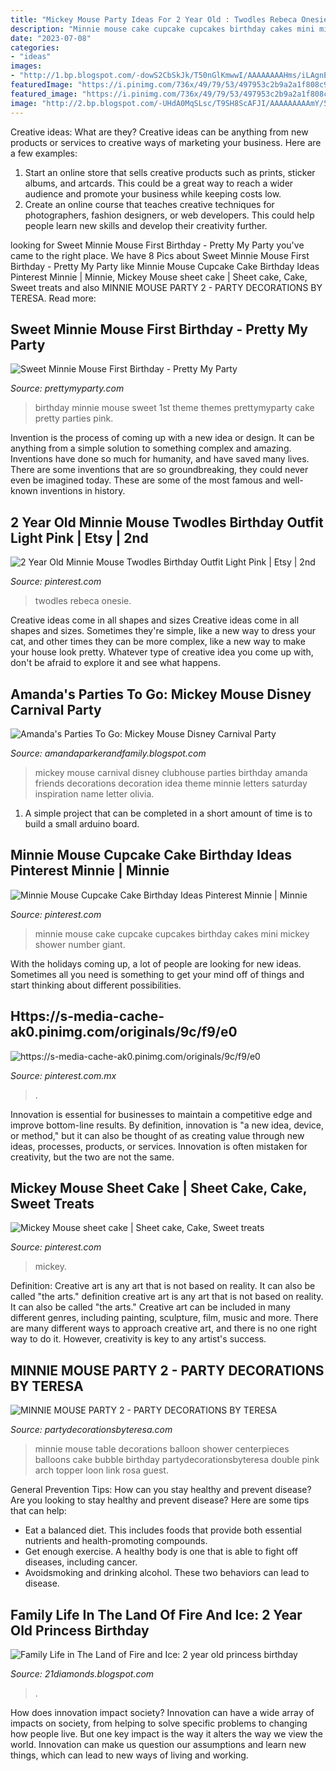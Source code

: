 ```yaml
---
title: "Mickey Mouse Party Ideas For 2 Year Old : Twodles Rebeca Onesie"
description: "Minnie mouse cake cupcake cupcakes birthday cakes mini mickey shower number giant"
date: "2023-07-08"
categories:
- "ideas"
images:
- "http://1.bp.blogspot.com/-dowS2CbSkJk/T50nGlKmwwI/AAAAAAAAHms/iLAgnEvvqrM/s1600/mickey3.jpg"
featuredImage: "https://i.pinimg.com/736x/49/79/53/497953c2b9a2a1f808c9635148303dff.jpg"
featured_image: "https://i.pinimg.com/736x/49/79/53/497953c2b9a2a1f808c9635148303dff.jpg"
image: "http://2.bp.blogspot.com/-UHdA0MqSLsc/T9SH8ScAFJI/AAAAAAAAAmY/5Eed0mqSXpg/s1600/Hild+Emelía+2+ára+110.JPG"
---
```



Creative ideas: What are they?
Creative ideas can be anything from new products or services to creative ways of marketing your business. Here are a few examples:
1. Start an online store that sells creative products such as prints, sticker albums, and artcards. This could be a great way to reach a wider audience and promote your business while keeping costs low.
2. Create an online course that teaches creative techniques for photographers, fashion designers, or web developers. This could help people learn new skills and develop their creativity further.

	

		
looking for Sweet Minnie Mouse First Birthday - Pretty My Party you've came to the right place. We have 8 Pics about Sweet Minnie Mouse First Birthday - Pretty My Party like Minnie Mouse Cupcake Cake Birthday Ideas Pinterest Minnie | Minnie, Mickey Mouse sheet cake | Sheet cake, Cake, Sweet treats and also MINNIE MOUSE PARTY 2 - PARTY DECORATIONS BY TERESA. Read more:
		
    
## Sweet Minnie Mouse First Birthday - Pretty My Party

<img loading=lazy src="http://www.prettymyparty.com/wp-content/uploads/2015/03/minnie-mouse-first-birthday-ideas.jpg" onerror="this.onerror=null;this.src='https://tse2.mm.bing.net/th?id=OIP.26_fk2zHF8KfJsgeCNcOxgHaKl&amp;pid=15.1';" alt="Sweet Minnie Mouse First Birthday - Pretty My Party">

_Source: prettymyparty.com_

>birthday minnie mouse sweet 1st theme themes prettymyparty cake pretty parties pink. 

	

Invention is the process of coming up with a new idea or design. It can be anything from a simple solution to something complex and amazing. Inventions have done so much for humanity, and have saved many lives. There are some inventions that are so groundbreaking, they could never even be imagined today. These are some of the most famous and well-known inventions in history.

    
## 2 Year Old Minnie Mouse Twodles Birthday Outfit Light Pink | Etsy | 2nd

<img loading=lazy src="https://i.pinimg.com/736x/49/79/53/497953c2b9a2a1f808c9635148303dff.jpg" onerror="this.onerror=null;this.src='https://tse1.mm.bing.net/th?id=OIP.4WUY9LdS7SpyXS-T5DkaTgHaHa&amp;pid=15.1';" alt="2 Year Old Minnie Mouse Twodles Birthday Outfit Light Pink | Etsy | 2nd">

_Source: pinterest.com_

>twodles rebeca onesie. 

	

Creative ideas come in all shapes and sizes
Creative ideas come in all shapes and sizes. Sometimes they're simple, like a new way to dress your cat, and other times they can be more complex, like a new way to make your house look pretty. Whatever type of creative idea you come up with, don't be afraid to explore it and see what happens.

    
## Amanda&#039;s Parties To Go: Mickey Mouse Disney Carnival Party

<img loading=lazy src="http://1.bp.blogspot.com/-dowS2CbSkJk/T50nGlKmwwI/AAAAAAAAHms/iLAgnEvvqrM/s1600/mickey3.jpg" onerror="this.onerror=null;this.src='https://tse1.mm.bing.net/th?id=OIP.AZuYpccGCWjqGpf5_UcNEQHaE7&amp;pid=15.1';" alt="Amanda&#039;s Parties To Go: Mickey Mouse Disney Carnival Party">

_Source: amandaparkerandfamily.blogspot.com_

>mickey mouse carnival disney clubhouse parties birthday amanda friends decorations decoration idea theme minnie letters saturday inspiration name letter olivia. 

	

1. A simple project that can be completed in a short amount of time is to build a small arduino board.

    
## Minnie Mouse Cupcake Cake Birthday Ideas Pinterest Minnie | Minnie

<img loading=lazy src="https://i.pinimg.com/originals/3f/78/8c/3f788c3c9cf2182354efab67f7c33e56.jpg" onerror="this.onerror=null;this.src='https://tse4.mm.bing.net/th?id=OIP.vuX_y3zlxcnmAY8yjp_oTAHaJ4&amp;pid=15.1';" alt="Minnie Mouse Cupcake Cake Birthday Ideas Pinterest Minnie | Minnie">

_Source: pinterest.com_

>minnie mouse cake cupcake cupcakes birthday cakes mini mickey shower number giant. 

	

With the holidays coming up, a lot of people are looking for new ideas. Sometimes all you need is something to get your mind off of things and start thinking about different possibilities. 

    
## Https://s-media-cache-ak0.pinimg.com/originals/9c/f9/e0

<img loading=lazy src="https://i.pinimg.com/736x/9c/f9/e0/9cf9e00596603cd1c240e1201c787264--minnie-mouse-costume-costume-ideas.jpg" onerror="this.onerror=null;this.src='https://tse2.mm.bing.net/th?id=OIP.2shhfjwdvJYU7W7K_gSJEwHaJ6&amp;pid=15.1';" alt="https://s-media-cache-ak0.pinimg.com/originals/9c/f9/e0">

_Source: pinterest.com.mx_

>. 

	

Innovation is essential for businesses to maintain a competitive edge and improve bottom-line results. By definition, innovation is "a new idea, device, or method," but it can also be thought of as creating value through new ideas, processes, products, or services. Innovation is often mistaken for creativity, but the two are not the same.

    
## Mickey Mouse Sheet Cake | Sheet Cake, Cake, Sweet Treats

<img loading=lazy src="https://i.pinimg.com/736x/a1/8b/01/a18b011cda4c87a4faab1e5ed6e000ae.jpg" onerror="this.onerror=null;this.src='https://tse4.mm.bing.net/th?id=OIP.KIUH7q_3__o_tBtEJQFaGAHaFb&amp;pid=15.1';" alt="Mickey Mouse sheet cake | Sheet cake, Cake, Sweet treats">

_Source: pinterest.com_

>mickey. 

	

Definition: Creative art is any art that is not based on reality. It can also be called "the arts."
definition creative art is any art that is not based on reality. It can also be called "the arts." Creative art can be included in many different genres, including painting, sculpture, film, music and more. There are many different ways to approach creative art, and there is no one right way to do it. However, creativity is key to any artist's success.

    
## MINNIE MOUSE PARTY 2 - PARTY DECORATIONS BY TERESA

<img loading=lazy src="http://www.partydecorationsbyteresa.com/uploads/8/5/6/7/8567309/63909_orig.jpg" onerror="this.onerror=null;this.src='https://tse2.mm.bing.net/th?id=OIP.PXepwqx3euReXO6isJWNUQHaFj&amp;pid=15.1';" alt="MINNIE MOUSE PARTY 2 - PARTY DECORATIONS BY TERESA">

_Source: partydecorationsbyteresa.com_

>minnie mouse table decorations balloon shower centerpieces balloons cake bubble birthday partydecorationsbyteresa double pink arch topper loon link rosa guest. 

	

General Prevention Tips: How can you stay healthy and prevent disease?
Are you looking to stay healthy and prevent disease? Here are some tips that can help: 
- Eat a balanced diet. This includes foods that provide both essential nutrients and health-promoting compounds. 
- Get enough exercise. A healthy body is one that is able to fight off diseases, including cancer. 
- Avoidsmoking and drinking alcohol. These two behaviors can lead to disease.

    
## Family Life In The Land Of Fire And Ice: 2 Year Old Princess Birthday

<img loading=lazy src="http://2.bp.blogspot.com/-UHdA0MqSLsc/T9SH8ScAFJI/AAAAAAAAAmY/5Eed0mqSXpg/s1600/Hild+Emelía+2+ára+110.JPG" onerror="this.onerror=null;this.src='https://tse2.mm.bing.net/th?id=OIP.6dZ8TYDXGUVTxKwY6hEqLgHaLG&amp;pid=15.1';" alt="Family Life in The Land of Fire and Ice: 2 year old princess birthday">

_Source: 21diamonds.blogspot.com_

>. 

	

How does innovation impact society?
Innovation can have a wide array of impacts on society, from helping to solve specific problems to changing how people live. But one key impact is the way it alters the way we view the world. Innovation can make us question our assumptions and learn new things, which can lead to new ways of living and working.

